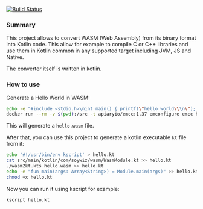 [![Build Status](https://travis-ci.org/soywiz/wasm2kt.svg?branch=master)](https://travis-ci.org/soywiz/wasm2kt)

### Summary

This project allows to convert WASM (Web Assembly) from its binary format into Kotlin code.
This allow for example to compile C or C++ libraries and use them in Kotlin common
in any supported target including JVM, JS and Native.

The converter itself is written in kotlin.

### How to use

Generate a Hello World in WASM:

```bash
echo -e "#include <stdio.h>\nint main() { printf(\"hello world\\\n\"); for (int n = 0; n < 10; n++) printf(\"%d,\", n); printf(\"\\\n\"); return 0; }" > hello.c
docker run --rm -v $(pwd):/src -t apiaryio/emcc:1.37 emconfigure emcc hello.c -o hello -O3 -s WASM=1
```

This will generate a `hello.wasm` file.

After that, you can use this project to generate a kotlin executable `kt` file from it:

```bash
echo '#!/usr/bin/env kscript' > hello.kt
cat src/main/kotlin/com/soywiz/wasm/WasmModule.kt >> hello.kt
./wasm2kt.kts hello.wasm >> hello.kt
echo -e "fun main(args: Array<String>) = Module.main(args)" >> hello.kt
chmod +x hello.kt
```

Now you can run it using kscript for example:

```bash
kscript hello.kt
```
